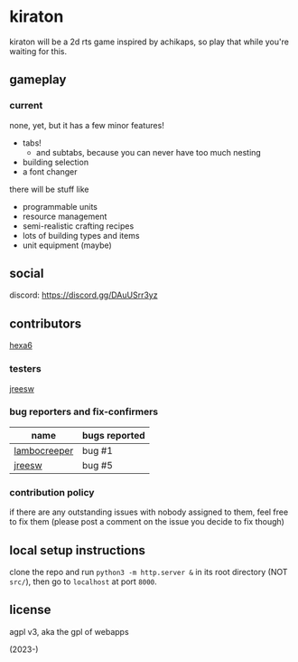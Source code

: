 # kiraton

kiraton will be a 2d rts game inspired by achikaps, so play that
while you're waiting for this.

## gameplay

### current 
none, yet, but it has a few minor features!
 - tabs!
   - and subtabs, because you can never have too much nesting
 - building selection
 - a font changer

there will be stuff like
 - programmable units
 - resource management
 - semi-realistic crafting recipes
 - lots of building types and items
 - unit equipment (maybe)

## social

discord: https://discord.gg/DAuUSrr3yz

## contributors

[hexa6](https://github.com/hexathe6)

### testers

[jreesw](https://github.com/jreesw)

### bug reporters and fix-confirmers

| name | bugs reported |
| - | - |
| [lambocreeper](https://github.com/lambocreeper) | bug #1 |
| [jreesw](https://github.com/jreesw) | bug #5 |

### contribution policy

if there are any outstanding issues with nobody assigned to them, feel
free to fix them (please post a comment on the issue you decide to fix though)

## local setup instructions

clone the repo and run `python3 -m http.server &` in its root directory (NOT `src/`), then go to `localhost` at port `8000`.

## license

agpl v3, aka the gpl of webapps

(2023-)

